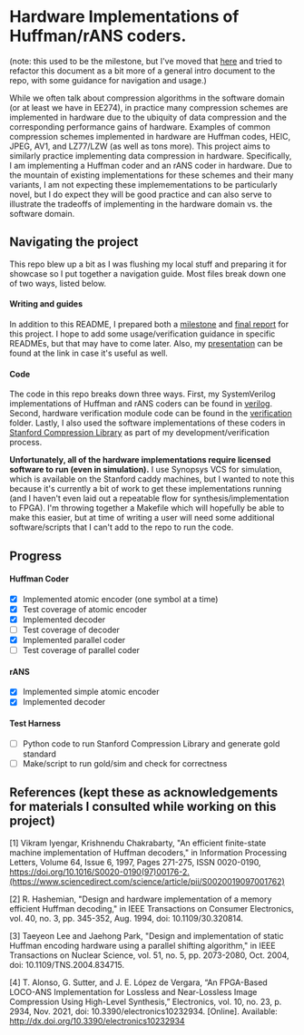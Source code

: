 # Hardware Implementations of Huffman/rANS coders.
(note: this used to be the milestone, but I've moved that [here](MILESTONE.md) and tried to refactor this document as a bit more of a general intro document to the repo, with some guidance for navigation and usage.)

While we often talk about compression algorithms in the software domain (or at least we have in EE274), in practice many compression schemes are implemented in hardware due to the ubiquity of data compression and the corresponding performance gains of hardware. Examples of common compression schemes implemented in hardware are Huffman codes, HEIC, JPEG, AV1, and LZ77/LZW (as well as tons more). This project aims to similarly practice implementing data compression in hardware. Specifically, I am implementing a Huffman coder and an rANS coder in hardware. Due to the mountain of existing implementations for these schemes and their many variants, I am not expecting these implemementations to be particularly novel, but I do expect they will be good practice and can also serve to illustrate the tradeoffs of implementing in the hardware domain vs. the software domain.

## Navigating the project

This repo blew up a bit as I was flushing my local stuff and preparing it for showcase so I put together a navigation guide. Most files break down one of two ways, listed below.

#### Writing and guides

In addition to this README, I prepared both a [milestone](MILESTONE.md) and [final report](REPORT.md) for this project. I hope to add some usage/verification guidance in specific READMEs, but that may have to come later. Also, my [presentation](https://docs.google.com/presentation/d/1ePWbsySpJ8HzIQ9NeXeXHjFsp2yc84qS68RiVC_vdvc/edit?usp=sharing) can be found at the link in case it's useful as well.

#### Code

The code in this repo breaks down three ways. First, my SystemVerilog implementations of Huffman and rANS coders can be found in [verilog](verilog). Second, hardware verification module code can be found in the [verification](dv) folder. Lastly, I also used the software implementations of these coders in [Stanford Compression Library](stanford_compression_library) as part of my development/verification process.

**Unfortunately, all of the hardware implementations require licensed software to run (even in simulation).** I use Synopsys VCS for simulation, which is available on the Stanford caddy machines, but I wanted to note this because it's currently a bit of work to get these implementations running (and I haven't even laid out a repeatable flow for synthesis/implementation to FPGA). I'm throwing together a Makefile which will hopefully be able to make this easier, but at time of writing a user will need some additional software/scripts that I can't add to the repo to run the code.

## Progress

#### Huffman Coder
- [x] Implemented atomic encoder (one symbol at a time)
- [x] Test coverage of atomic encoder
- [x] Implemented decoder
- [ ] Test coverage of decoder
- [x] Implemented parallel coder
- [ ] Test coverage of parallel coder

#### rANS
- [x] Implemented simple atomic encoder
- [x] Implemented decoder

#### Test Harness
 - [ ] Python code to run Stanford Compression Library and generate gold standard
 - [ ] Make/script to run gold/sim and check for correctness

## References (kept these as acknowledgements for materials I consulted while working on this project)

<a id="1">[1]</a> 
Vikram Iyengar, Krishnendu Chakrabarty, "An efficient finite-state machine implementation of Huffman decoders," in Information Processing Letters, Volume 64, Issue 6, 1997, Pages 271-275, ISSN 0020-0190, https://doi.org/10.1016/S0020-0190(97)00176-2.(https://www.sciencedirect.com/science/article/pii/S0020019097001762)

<a id="2">[2]</a> 
R. Hashemian, "Design and hardware implementation of a memory efficient Huffman decoding," in IEEE Transactions on Consumer Electronics, vol. 40, no. 3, pp. 345-352, Aug. 1994, doi: 10.1109/30.320814.

<a id="3">[3]</a> 
Taeyeon Lee and Jaehong Park, "Design and implementation of static Huffman encoding hardware using a parallel shifting algorithm," in IEEE Transactions on Nuclear Science, vol. 51, no. 5, pp. 2073-2080, Oct. 2004, doi: 10.1109/TNS.2004.834715.

<a id="4">[4]</a> 
T. Alonso, G. Sutter, and J. E. López de Vergara, “An FPGA-Based LOCO-ANS Implementation for Lossless and Near-Lossless Image Compression Using High-Level Synthesis,” Electronics, vol. 10, no. 23, p. 2934, Nov. 2021, doi: 10.3390/electronics10232934. [Online]. Available: http://dx.doi.org/10.3390/electronics10232934
